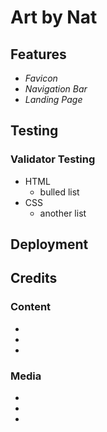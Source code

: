 # Art by Nat


## Features 

  * _Favicon_
  * _Navigation Bar_
  * _Landing Page_


  ## Testing
  ### Validator Testing
  * HTML
    * bulled list
  * CSS
    * another list


  ## Deployment

  ## Credits

### Content
  *
  *
  *
### Media

  *
  *
  *




